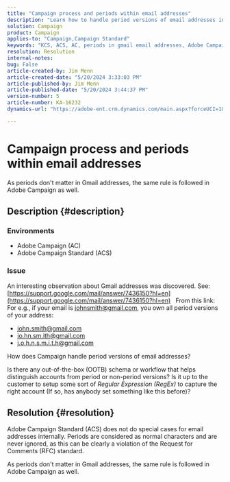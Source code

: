 ```yaml
---
title: "Campaign process and periods within email addresses"
description: "Learn how to handle period versions of email addresses in Adobe Campaign Standard."
solution: Campaign
product: Campaign
applies-to: "Campaign,Campaign Standard"
keywords: "KCS, ACS, AC, periods in gmail email addresses, Adobe Campaign Standard, Adobe Campaign, FAQ"
resolution: Resolution
internal-notes: 
bug: False
article-created-by: Jim Menn
article-created-date: "5/20/2024 3:33:03 PM"
article-published-by: Jim Menn
article-published-date: "5/20/2024 3:44:37 PM"
version-number: 5
article-number: KA-16232
dynamics-url: "https://adobe-ent.crm.dynamics.com/main.aspx?forceUCI=1&pagetype=entityrecord&etn=knowledgearticle&id=5ff0d63d-be16-ef11-9f8a-6045bd006268"

---
```

# Campaign process and periods within email addresses


As periods don't matter in Gmail addresses, the same rule is followed in Adobe Campaign as well.

## Description {#description}


### <b>Environments</b>

- Adobe Campaign (AC)
- Adobe Campaign Standard (ACS)




### <b>Issue</b>

An interesting observation about Gmail addresses was discovered. See: [https://support.google.com/mail/answer/7436150?hl=en](https://support.google.com/mail/answer/7436150?hl=en)
  
 From this link:
 For e.g., if your email is [johnsmith@gmail.com](mailto:johnsmith@gmail.com), you own all period versions of your address:

- [john.smith@gmail.com](mailto:john.smith@gmail.com)
- [jo.hn.sm.ith@gmail.com](mailto:jo.hn.sm.ith@gmail.com)
- [j.o.h.n.s.m.i.t.h@gmail.com](mailto:j.o.h.n.s.m.i.t.h@gmail.com)


How does Campaign handle period versions of email addresses?

Is there any out-of-the-box (OOTB) schema or workflow that helps distinguish accounts from period or non-period versions? Is it up to the customer to setup some sort of *Regular Expression (RegEx)* to capture the right account (If so, has anybody set something like this before)?


## Resolution {#resolution}


Adobe Campaign Standard (ACS) does not do special cases for email addresses internally. Periods are considered as normal characters and are never ignored, as this can be clearly a violation of the Request for Comments (RFC) standard.

As periods don't matter in Gmail addresses, the same rule is followed in Adobe Campaign as well.
